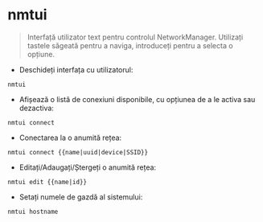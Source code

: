 # nmtui

> Interfață utilizator text pentru controlul NetworkManager.
> Utilizați tastele săgeată pentru a naviga, introduceți pentru a selecta o opțiune.

- Deschideți interfața cu utilizatorul:

`nmtui`

- Afișează o listă de conexiuni disponibile, cu opțiunea de a le activa sau dezactiva:

`nmtui connect`

- Conectarea la o anumită rețea:

`nmtui connect {{name|uuid|device|SSID}}`

- Editați/Adaugați/Ștergeți o anumită rețea:

`nmtui edit {{name|id}}`

- Setați numele de gazdă al sistemului:

`nmtui hostname`
